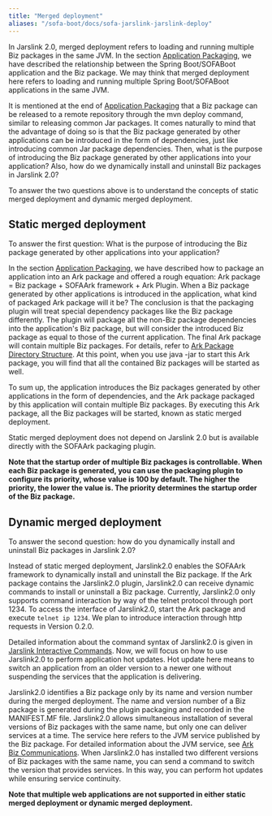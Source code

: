 ```yaml
---
title: "Merged deployment"
aliases: "/sofa-boot/docs/sofa-jarslink-jarslink-deploy"
---
```


In Jarslink 2.0, merged deployment refers to loading and running multiple Biz packages in the same JVM. In the section [Application Packaging](../sofa-jarslink-jarslink-repackage), we have described the relationship between the Spring Boot/SOFABoot application and the Biz package. We may think that merged deployment here refers to loading and running multiple Spring Boot/SOFABoot applications in the same JVM.

It is mentioned at the end of [Application Packaging](../sofa-jarslink-jarslink-repackage) that a Biz package can be released to a remote repository through the mvn deploy command, similar to releasing common Jar packages. It comes naturally to mind that the advantage of doing so is that the Biz package generated by other applications can be introduced in the form of dependencies, just like introducing common Jar package dependencies. Then, what is the purpose of introducing the Biz package generated by other applications into your application? Also, how do we dynamically install and uninstall Biz packages in Jarslink 2.0?

To answer the two questions above is to understand the concepts of static merged deployment and dynamic merged deployment.

## Static merged deployment

To answer the first question: What is the purpose of introducing the Biz package generated by other applications into your application?

In the section [Application Packaging](../sofa-jarslink-jarslink-repackage), we have described how to package an application into an Ark package and offered a rough equation: Ark package = Biz package + SOFAArk framework + Ark Plugin. When a Biz package generated by other applications is introduced in the application, what kind of packaged Ark package will it be? The conclusion is that the packaging plugin will treat special dependency packages like the Biz package differently. The plugin will package all the non-Biz package dependencies into the application's Biz package, but will consider the introduced Biz package as equal to those of the current application. The final Ark package will contain multiple Biz packages. For details, refer to [Ark Package Directory Structure](../sofa-ark-ark-jar). At this point, when you use java -jar to start this Ark package, you will find that all the contained Biz packages will be started as well.

To sum up, the application introduces the Biz packages generated by other applications in the form of dependencies, and the Ark package packaged by this application will contain multiple Biz packages. By executing this Ark package, all the Biz packages will be started, known as static merged deployment.

Static merged deployment does not depend on Jarslink 2.0 but is available directly with the SOFAArk packaging plugin.

**Note that the startup order of multiple Biz packages is controllable. When each Biz package is generated, you can use the packaging plugin to configure its priority, whose value is 100 by default. The higher the priority, the lower the value is. The priority determines the startup order of the Biz package.**

## Dynamic merged deployment

To answer the second question: how do you dynamically install and uninstall Biz packages in Jarslink 2.0?

Instead of static merged deployment, Jarslink2.0 enables the SOFAArk framework to dynamically install and uninstall the Biz package. If the Ark package contains the Jarslink2.0 plugin, Jarslink2.0 can receive dynamic commands to install or uninstall a Biz package. Currently, Jarslink2.0 only supports command interaction by way of the telnet protocol through port 1234. To access the interface of Jarslink2.0, start the Ark package and execute `telnet ip 1234`. We plan to introduce interaction through http requests in Version 0.2.0.

Detailed information about the command syntax of Jarslink2.0 is given in [Jarslink Interactive Commands](../sofa-jarslink-jarslink-instruction). Now, we will focus on how to use Jarslink2.0 to perform application hot updates. Hot update here means to switch an application from an older version to a newer one without suspending the services that the application is delivering.

Jarslink2.0 identifies a Biz package only by its name and version number during the merged deployment. The name and version number of a Biz package is generated during the plugin packaging and recorded in the MANIFEST.MF file. Jarslink2.0 allows simultaneous installation of several versions of Biz packages with the same name, but only one can deliver services at a time. The service here refers to the JVM service published by the Biz package. For detailed information about the JVM service, see [Ark Biz Communications](../module-service). When Jarslink2.0 has installed two different versions of Biz packages with the same name, you can send a command to switch the version that provides services. In this way, you can perform hot updates while ensuring service continuity.

**Note that multiple web applications are not supported in either static merged deployment or dynamic merged deployment.**
